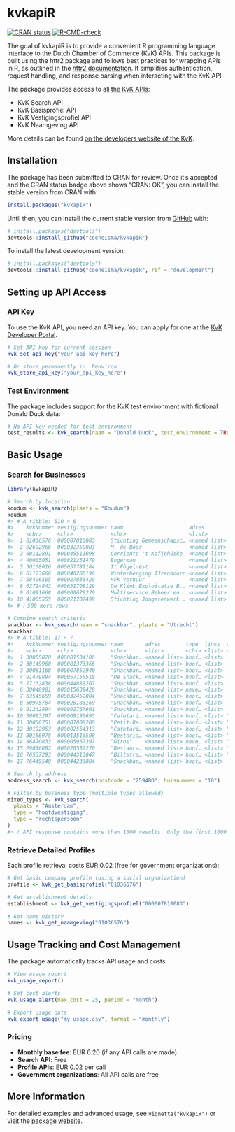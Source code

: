
<!-- README.md is generated from README.Rmd. Please edit that file -->

# kvkapiR

<!-- badges: start -->

[![CRAN
status](https://www.r-pkg.org/badges/version/kvkapiR)](https://CRAN.R-project.org/package=kvkapiR)
[![R-CMD-check](https://github.com/coeneisma/kvkapiR/workflows/R-CMD-check/badge.svg)](https://github.com/coeneisma/kvkapiR/actions)
<!-- badges: end -->

The goal of kvkapiR is to provide a convenient R programming language
interface to the Dutch Chamber of Commerce (KvK) APIs. This package is
built using the httr2 package and follows best practices for wrapping
APIs in R, as outlined in the [httr2
documentation](https://httr2.r-lib.org/articles/wrapping-apis.html). It
simplifies authentication, request handling, and response parsing when
interacting with the KvK API.

The package provides access to [all the KvK
APIs](https://developers.kvk.nl/documentation#available-apis):

- KvK Search API
- KvK Basisprofiel API
- KvK Vestigingsprofiel API
- KvK Naamgeving API

More details can be found [on the developers website of the
KvK](https://developers.kvk.nl/apis).

## Installation

The package has been submitted to CRAN for review. Once it’s accepted
and the CRAN status badge above shows “CRAN: OK”, you can install the
stable version from CRAN with:

``` r
install.packages("kvkapiR")
```

Until then, you can install the current stable version from
[GitHub](https://github.com/) with:

``` r
# install.packages("devtools")
devtools::install_github("coeneisma/kvkapiR")
```

To install the latest development version:

``` r
# install.packages("devtools")
devtools::install_github("coeneisma/kvkapiR", ref = "development")
```

## Setting up API Access

### API Key

To use the KvK API, you need an API key. You can apply for one at the
[KvK Developer
Portal](https://developers.kvk.nl/apply-for-apis?step=api-overview).

``` r
# Set API key for current session
kvk_set_api_key("your_api_key_here")

# Or store permanently in .Renviron
kvk_store_api_key("your_api_key_here")
```

### Test Environment

The package includes support for the KvK test environment with fictional
Donald Duck data:

``` r
# No API key needed for test environment
test_results <- kvk_search(naam = "Donald Duck", test_environment = TRUE)
```

## Basic Usage

### Search for Businesses

``` r
library(kvkapiR)

# Search by location
koudum <- kvk_search(plaats = "Koudum")
koudum
#> # A tibble: 510 × 6
#>    kvkNummer vestigingsnummer naam                     adres        type  links 
#>    <chr>     <chr>            <chr>                    <list>       <chr> <list>
#>  1 01036576  000007810083     Stichting Gemeenschapsc… <named list> neve… <list>
#>  2 92692966  000032358083     M. de Boer               <named list> neve… <list>
#>  3 60112891  000045511098     Corriente 't Kofjehúske  <named list> neve… <list>
#>  4 40005051  000021251479     Bogerman                 <named list> neve… <list>
#>  5 30168016  000057781184     It Fûgelnêst             <named list> neve… <list>
#>  6 01123666  000040288196     Winterberging IJzendoorn <named list> hoof… <list>
#>  7 58496505  000027833429     HFK Verhuur              <named list> hoof… <list>
#>  8 62724843  000031708129     De Klink Exploitatie B.… <named list> hoof… <list>
#>  9 01091668  000000678279     Multiservice Beheer en … <named list> hoof… <list>
#> 10 41005555  000021707499     Stichting Jongerenwerk … <named list> hoof… <list>
#> # ℹ 500 more rows

# Combine search criteria
snackbar <- kvk_search(naam = "snackbar", plaats = "Utrecht")
snackbar
#> # A tibble: 17 × 7
#>    kvkNummer vestigingsnummer naam       adres        type  links  vervallenNaam
#>    <chr>     <chr>            <chr>      <list>       <chr> <list> <chr>        
#>  1 30055828  000001534106     "Snackbar… <named list> hoof… <list>  <NA>        
#>  2 30149968  000001373366     "Snackbar… <named list> hoof… <list>  <NA>        
#>  3 30061168  000007852940     "Snackbar… <named list> hoof… <list>  <NA>        
#>  4 91479894  000057155518     "De Snack… <named list> hoof… <list>  <NA>        
#>  5 77162838  000044881207     "Snackbar… <named list> hoof… <list>  <NA>        
#>  6 30048901  000015639428     "Snackbar… <named list> neve… <list>  <NA>        
#>  7 63545659  000032452004     "Snackbar… <named list> hoof… <list>  <NA>        
#>  8 60975784  000028183169     "Snackbar… <named list> hoof… <list>  <NA>        
#>  9 91242894  000002767961     "Snackbar… <named list> hoof… <list>  <NA>        
#> 10 30083297  000009193693     "Cafetari… <named list> hoof… <list> "SNACKBAR HO…
#> 11 30050751  000007808208     "Petit-Re… <named list> hoof… <list> "Snackbar \"…
#> 12 30192953  000002554313     "Cafetari… <named list> hoof… <list> "Snackbar de…
#> 13 30156975  000013513508     "Bestaria… <named list> hoof… <list> "Snackbar \"…
#> 14 86470833  000005957397     "Giros"    <named list> neve… <list> "Snackbar Gi…
#> 15 29036082  000020552270     "Restaura… <named list> hoof… <list> "Snackbar de…
#> 16 76537293  000044313047     "Biltstra… <named list> hoof… <list> "Snackbar de…
#> 17 76449548  000044233884     "Snackbar… <named list> hoof… <list>  <NA>

# Search by address
address_search <- kvk_search(postcode = "2594BD", huisnummer = "10")

# Filter by business type (multiple types allowed)
mixed_types <- kvk_search(
  plaats = "Amsterdam",
  type = "hoofdvestiging",
  type = "rechtspersoon"
)
#> ! API response contains more than 1000 results. Only the first 1000 will be retrieved.
```

### Retrieve Detailed Profiles

Each profile retrieval costs EUR 0.02 (free for government
organizations):

``` r
# Get basic company profile (using a social organization)
profile <- kvk_get_basisprofiel("01036576")

# Get establishment details
establishment <- kvk_get_vestigingsprofiel("000007810083")

# Get name history
names <- kvk_get_naamgeving("01036576")
```

## Usage Tracking and Cost Management

The package automatically tracks API usage and costs:

``` r
# View usage report
kvk_usage_report()

# Set cost alerts
kvk_usage_alert(max_cost = 25, period = "month")

# Export usage data
kvk_export_usage("my_usage.csv", format = "monthly")
```

### Pricing

- **Monthly base fee**: EUR 6.20 (if any API calls are made)
- **Search API**: Free
- **Profile APIs**: EUR 0.02 per call
- **Government organizations**: All API calls are free

## More Information

For detailed examples and advanced usage, see `vignette("kvkapiR")` or
visit the [package website](https://coeneisma.github.io/kvkapiR/).
